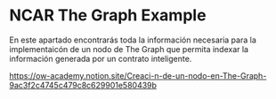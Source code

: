 # NCAR The Graph Example

En este apartado encontrarás toda la información necesaria para la implementaicón de un nodo de The Graph que permita indexar la información generada por un contrato inteligente.

https://ow-academy.notion.site/Creaci-n-de-un-nodo-en-The-Graph-9ac3f2c4745c479c8c629901e580439b
